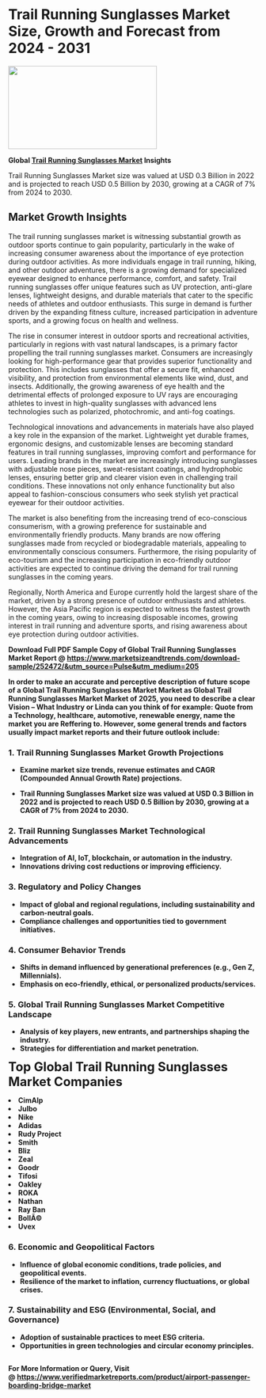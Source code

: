 <H1>Trail Running Sunglasses Market Size, Growth and Forecast from 2024 - 2031</H1><img class="aligncenter size-medium wp-image-584254" src="https://thirdeyenews.in/wp-content/uploads/2024/09/Global-Market-Research-300x168.jpeg" alt="" width="300" height="168" /><p><strong>Global&nbsp;<a href="https://www.marketsizeandtrends.com/download-sample/252472/&amp;utm_source=Pulse&amp;utm_medium=205">Trail Running Sunglasses Market</a> Insights</strong></p><p>Trail Running Sunglasses Market size was valued at USD 0.3 Billion in 2022 and is projected to reach USD 0.5 Billion by 2030, growing at a CAGR of 7% from 2024 to 2030.</p><p><h2>Market Growth Insights</h2> <p>The trail running sunglasses market is witnessing substantial growth as outdoor sports continue to gain popularity, particularly in the wake of increasing consumer awareness about the importance of eye protection during outdoor activities. As more individuals engage in trail running, hiking, and other outdoor adventures, there is a growing demand for specialized eyewear designed to enhance performance, comfort, and safety. Trail running sunglasses offer unique features such as UV protection, anti-glare lenses, lightweight designs, and durable materials that cater to the specific needs of athletes and outdoor enthusiasts. This surge in demand is further driven by the expanding fitness culture, increased participation in adventure sports, and a growing focus on health and wellness.</p> <p><strong></strong></p> <p>The rise in consumer interest in outdoor sports and recreational activities, particularly in regions with vast natural landscapes, is a primary factor propelling the trail running sunglasses market. Consumers are increasingly looking for high-performance gear that provides superior functionality and protection. This includes sunglasses that offer a secure fit, enhanced visibility, and protection from environmental elements like wind, dust, and insects. Additionally, the growing awareness of eye health and the detrimental effects of prolonged exposure to UV rays are encouraging athletes to invest in high-quality sunglasses with advanced lens technologies such as polarized, photochromic, and anti-fog coatings.</p> <p>Technological innovations and advancements in materials have also played a key role in the expansion of the market. Lightweight yet durable frames, ergonomic designs, and customizable lenses are becoming standard features in trail running sunglasses, improving comfort and performance for users. Leading brands in the market are increasingly introducing sunglasses with adjustable nose pieces, sweat-resistant coatings, and hydrophobic lenses, ensuring better grip and clearer vision even in challenging trail conditions. These innovations not only enhance functionality but also appeal to fashion-conscious consumers who seek stylish yet practical eyewear for their outdoor activities.</p> <p>The market is also benefiting from the increasing trend of eco-conscious consumerism, with a growing preference for sustainable and environmentally friendly products. Many brands are now offering sunglasses made from recycled or biodegradable materials, appealing to environmentally conscious consumers. Furthermore, the rising popularity of eco-tourism and the increasing participation in eco-friendly outdoor activities are expected to continue driving the demand for trail running sunglasses in the coming years.</p> <p>Regionally, North America and Europe currently hold the largest share of the market, driven by a strong presence of outdoor enthusiasts and athletes. However, the Asia Pacific region is expected to witness the fastest growth in the coming years, owing to increasing disposable incomes, growing interest in trail running and adventure sports, and rising awareness about eye protection during outdoor activities.</p> <p><strong></p><p><span class=""><strong>Download Full PDF Sample Copy of Global Trail Running Sunglasses Market Report</strong> @ <a href="https://www.marketsizeandtrends.com/download-sample/252472/&amp;utm_source=Pulse&amp;utm_medium=205" target="_blank">https://www.marketsizeandtrends.com/download-sample/252472/&amp;utm_source=Pulse&amp;utm_medium=205</a></span></p><p>In order to make an accurate and perceptive description of future scope of a Global&nbsp;Trail Running Sunglasses Market Market as Global&nbsp;Trail Running Sunglasses Market Market of 2025, you need to describe a clear Vision &ndash; What Industry or Linda can you think of for example: Quote from a Technology, healthcare, automotive, renewable energy, name the market you are Reffering to. However, some general trends and factors usually impact market reports and their future outlook include:</p><h3>1.&nbsp;<strong>Trail Running Sunglasses Market Growth Projections</strong></h3><ul><li>Examine market size trends, revenue estimates and CAGR (Compounded Annual Growth Rate) projections.</li><li><p>Trail Running Sunglasses Market size was valued at USD 0.3 Billion in 2022 and is projected to reach USD 0.5 Billion by 2030, growing at a CAGR of 7% from 2024 to 2030.</p></li></ul><h3>2.&nbsp;<strong>Trail Running Sunglasses Market Technological Advancements</strong></h3><ul><li>Integration of AI, IoT, blockchain, or automation in the industry.</li><li>Innovations driving cost reductions or improving efficiency.</li></ul><h3>3.&nbsp;<strong>Regulatory and Policy Changes</strong></h3><ul><li>Impact of global and regional regulations, including sustainability and carbon-neutral goals.</li><li>Compliance challenges and opportunities tied to government initiatives.</li></ul><h3>4.&nbsp;<strong>Consumer Behavior Trends</strong></h3><ul><li>Shifts in demand influenced by generational preferences (e.g., Gen Z, Millennials).</li><li>Emphasis on eco-friendly, ethical, or personalized products/services.</li></ul><h3>5.&nbsp;<strong>Global Trail Running Sunglasses Market Competitive Landscape</strong></h3><ul><li>Analysis of key players, new entrants, and partnerships shaping the industry.</li><li>Strategies for differentiation and market penetration.</li></ul><p data-pm-slice="1 1 []"><span style="color: inherit; font-family: inherit; font-size: 25px;">Top Global Trail Running Sunglasses Market Companies</span></p><div class="" data-test-id=""><p><li>CimAlp</li><li> Julbo</li><li> Nike</li><li> Adidas</li><li> Rudy Project</li><li> Smith</li><li> Bliz</li><li> Zeal</li><li> Goodr</li><li> Tifosi</li><li> Oakley</li><li> ROKA</li><li> Nathan</li><li> Ray Ban</li><li> BollÃ©</li><li> Uvex</li></p></div><h3>6.&nbsp;<strong>Economic and Geopolitical Factors</strong></h3><ul><li>Influence of global economic conditions, trade policies, and geopolitical events.</li><li>Resilience of the market to inflation, currency fluctuations, or global crises.</li></ul><h3>7.&nbsp;<strong>Sustainability and ESG (Environmental, Social, and Governance)</strong></h3><ul><li>Adoption of sustainable practices to meet ESG criteria.</li><li>Opportunities in green technologies and circular economy principles.</li></ul><h2><strong style="font-size: 14px;">For More Information or Query, Visit @&nbsp;</strong><a style="background-color: #ffffff; font-size: 14px;" href="https://www.marketsizeandtrends.com/report/trail-running-sunglasses-market/" target="_blank">https://www.verifiedmarketreports.com/product/airport-passenger-boarding-bridge-market</a></h2>
